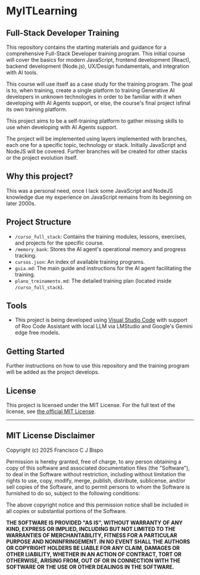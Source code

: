 # MyITLearning

## Full-Stack Developer Training

This repository contains the starting materials and guidance for a comprehensive Full-Stack Developer training program. This initial course will cover the basics for modern JavaScript, frontend development (React), backend development (Node.js), UX/Design fundamentals, and integration with AI tools.

This course will use itself as a case study for the training program. The goal is to, when training, create a single platform to training Generative AI developers in unknown technologies in order to be familiar with it when developing with AI Agents support, or else, the course's final project isfinal its own training platform.

This project aims to be a self-training platform to gather missing skills to use when developing with AI Agents support.

The project will be implemented using layers implemented with branches, each one for a specific topic, technology or stack. Initially JavaScript and NodeJS will be covered. Further branches will be created for other stacks or the project evolution itself.

## Why this project?

This was a personal need, once I lack some JavaScript and NodeJS knowledge due my experience on JavaScript remains from its beginning on later 2000s. 

## Project Structure

- `/curso_full_stack`: Contains the training modules, lessons, exercises, and projects for the specific course.
- `/memory_bank`: Stores the AI agent's operational memory and progress tracking.
- `cursos.json`: An index of available training programs.
- `guia.md`: The main guide and instructions for the AI agent facilitating the training.
- `plano_treinamento.md`: The detailed training plan (located inside `/curso_full_stack`).

## Tools

- This project is being developed using [Visual Studio Code](https://code.visualstudio.com/) with support of Roo Code Assistant with local LLM via LMStudio and Google's Gemini edge free models.

## Getting Started

Further instructions on how to use this repository and the training program will be added as the project develops.

## License

This project is licensed under the MIT License. For the full text of the license, see [the official MIT License](https://opensource.org/licenses/MIT).

---
## MIT License Disclaimer

Copyright (c) 2025 Francisco C J Bispo

Permission is hereby granted, free of charge, to any person obtaining a copy of this software and associated documentation files (the "Software"), to deal in the Software without restriction, including without limitation the rights to use, copy, modify, merge, publish, distribute, sublicense, and/or sell copies of the Software, and to permit persons to whom the Software is furnished to do so, subject to the following conditions:

The above copyright notice and this permission notice shall be included in all copies or substantial portions of the Software.

**THE SOFTWARE IS PROVIDED "AS IS", WITHOUT WARRANTY OF ANY KIND, EXPRESS OR IMPLIED, INCLUDING BUT NOT LIMITED TO THE WARRANTIES OF MERCHANTABILITY, FITNESS FOR A PARTICULAR PURPOSE AND NONINFRINGEMENT. IN NO EVENT SHALL THE AUTHORS OR COPYRIGHT HOLDERS BE LIABLE FOR ANY CLAIM, DAMAGES OR OTHER LIABILITY, WHETHER IN AN ACTION OF CONTRACT, TORT OR OTHERWISE, ARISING FROM, OUT OF OR IN CONNECTION WITH THE SOFTWARE OR THE USE OR OTHER DEALINGS IN THE SOFTWARE.**
